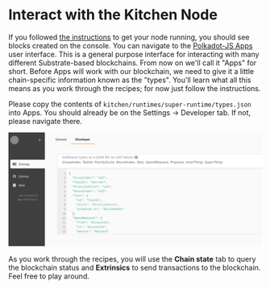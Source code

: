# Interact with the Kitchen Node

If you followed [the instructions](./runnode.md) to get your node running, you should see blocks created on the console. You can navigate to the  [Polkadot-JS Apps](https://polkadot.js.org/apps/#/settings/developer?rpc=ws://127.0.0.1:9944) user interface. This is a general purpose interface for interacting with many different Substrate-based blockchains. From now on we'll call it "Apps" for short. Before Apps will work with our blockchain, we need to give it a little chain-specific information known as the "types". You'll learn what all this means as you work through the recipes; for now just follow the instructions.

Please copy the contents of `kitchen/runtimes/super-runtime/types.json` into Apps. You should already be on the Settings -> Developer tab. If not, please navigate there.

![Screenshot: pasting types into Apps UI](../apps-types.png)

As you work through the recipes, you will use the **Chain state** tab to query the blockchain status and **Extrinsics** to send transactions to the blockchain. Feel free to play around.
